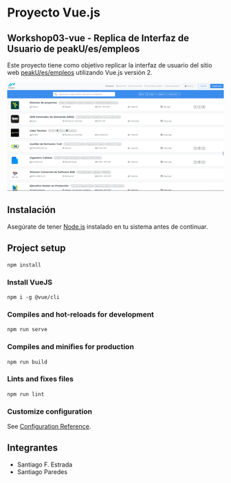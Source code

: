 
# Proyecto Vue.js 
## Workshop03-vue - Replica de Interfaz de Usuario de peakU/es/empleos

Este proyecto tiene como objetivo replicar la interfaz de usuario del sitio web [peakU/es/empleos](https://peaku.co/es/empleos) utilizando Vue.js versión 2.

![imagen de referencia](src/assets/peakuempleos.png)


## Instalación

Asegúrate de tener [Node.js](https://nodejs.org/) instalado en tu sistema antes de continuar.


## Project setup
```
npm install
```

### Install VueJS
```
npm i -g @vue/cli
```

### Compiles and hot-reloads for development
```
npm run serve
```

### Compiles and minifies for production
```
npm run build
```

### Lints and fixes files
```
npm run lint
```

### Customize configuration
See [Configuration Reference](https://cli.vuejs.org/config/).

## Integrantes
- Santiago F. Estrada
- Santiago Paredes